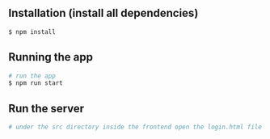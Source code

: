 ## Installation (install all dependencies)

```bash
$ npm install
```

## Running the app

```bash
# run the app
$ npm run start

```

## Run the server
```bash
# under the src directory inside the frontend open the login.html file and run it on live server
```


